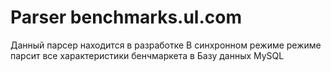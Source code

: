 # Parser benchmarks.ul.com

Данный парсер находится в разработке
В синхронном режиме режиме парсит все характеристики бенчмаркета в Базу данных MySQL




